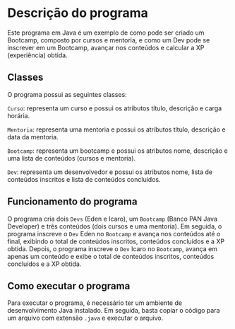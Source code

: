 # Descrição do programa
Este programa em Java é um exemplo de como pode ser criado um Bootcamp, composto por cursos e mentoria, e como um Dev pode se inscrever em um Bootcamp, avançar nos conteúdos e calcular a XP (experiência) obtida.

## Classes
O programa possui as seguintes classes:

`Curso`: representa um curso e possui os atributos título, descrição e carga horária.

`Mentoria`: representa uma mentoria e possui os atributos título, descrição e data da mentoria.

`Bootcamp`: representa um bootcamp e possui os atributos nome, descrição e uma lista de conteúdos (cursos e mentoria).

`Dev`: representa um desenvolvedor e possui os atributos nome, lista de conteúdos inscritos e lista de conteúdos concluídos.

## Funcionamento do programa
O programa cria dois `Devs` (Eden e Icaro), um `Bootcamp` (Banco PAN Java Developer) e três conteúdos (dois cursos e uma mentoria). Em seguida, o programa inscreve o `Dev` Eden no `Bootcamp` e avança nos conteúdos até o final, exibindo o total de conteúdos inscritos, conteúdos concluídos e a XP obtida. Depois, o programa inscreve o `Dev` Icaro no `Bootcamp`, avança em apenas um conteúdo e exibe o total de conteúdos inscritos, conteúdos concluídos e a XP obtida.

## Como executar o programa
Para executar o programa, é necessário ter um ambiente de desenvolvimento Java instalado. Em seguida, basta copiar o código para um arquivo com extensão `.java` e executar o arquivo.



